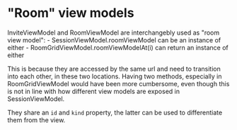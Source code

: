 # "Room" view models

InviteViewModel and RoomViewModel are interchangebly used as "room view model":
    - SessionViewModel.roomViewModel can be an instance of either
    - RoomGridViewModel.roomViewModelAt(i) can return an instance of either

This is because they are accessed by the same url and need to transition into each other, in these two locations. Having two methods, especially in RoomGridViewModel would have been more cumbersome, even though this is not in line with how different view models are exposed in SessionViewModel.

They share an `id` and `kind` property, the latter can be used to differentiate them from the view.
